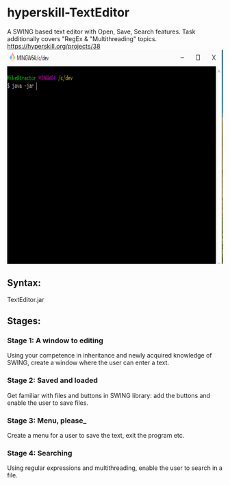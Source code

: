# hyperskill-TextEditor
A SWING based text editor with Open, Save, Search features. 
Task additionally covers "RegEx & "Multithreading" topics.
https://hyperskill.org/projects/38
<img src="https://github.com/zagzag2011/hyperskill-textEditor/blob/master/TextEditor.gif" width="800" height="500" />


## Syntax:
TextEditor.jar

## Stages:
### Stage 1: A window to editing
Using your competence in inheritance and newly acquired knowledge of SWING, create a window where the user can enter a text.

### Stage 2: Saved and loaded
Get familiar with files and buttons in SWING library: add the buttons and enable the user to save files.

### Stage 3: Menu, please_
Create a menu for a user to save the text, exit the program etc.

### Stage 4: Searching
Using regular expressions and multithreading, enable the user to search in a file.